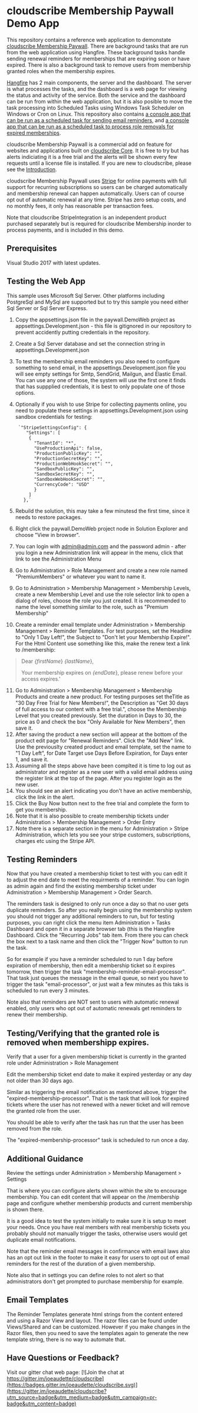 # cloudscribe Membership Paywall Demo App

This repository contains a reference web application to demonstate [cloudscribe Membership Paywall](https://www.cloudscribe.com/products/cloudscribe-membership-paywall). There are background tasks that are run from the web application using Hangfire. These background tasks handle sending renewal reminders for memberships that are expiring soon or have expired. There is also a background task to remove users from membership granted roles when the membership expires. 

[Hangfire](https://www.hangfire.io/) has 2 main components, the server and the dashboard. The server is what processes the tasks, and the dashboard is a web page for viewing the status and activity of the service. Both the service and the dashboard can be run from within the web application, but it is also posible to move the task processing into Scheduled Tasks using Windows Task Scheduler on Windows or Cron on Linux. This repository also contains [a console app that can be run as a scheduled task for sending email reminders](/EmailQueueProcessor.TaskConsole/README.md), and [a console app that can be run as a scheduled task to process role removals for expired memberships](/MembershipRoleRemoval.TaskConsole/README.md).

cloudscribe Membership Paywall is a commercial add on feature for websites and applications built on [cloudscribe Core](https://github.com/cloudscribe/cloudscribe).
It is free to try but has alerts indiciating it is a free trial and the alerts will be shown every few requests until a license file is installed. If you are new to cloudscribe, please see the [Introduction](https://www.cloudscribe.com/docs/introduction).

cloudscribe Membership Paywall uses [Stripe](https://stripe.com) for online payments with full support for recurring subscriptions so users can be charged automatically and membership renewal can happen automatically. Users can of course opt out of automatic renewal at any time. Stripe has zero setup costs, and no monthly fees, it only has reasonable per transaction fees. 

Note that cloudscribe StripeIntegration is an independent product purchased separately but is required for cloudscribe Membership inorder to process payments, and is included in this demo.

## Prerequisites

Visual Studio 2017 with latest updates.

## Testing the Web App

This sample uses Microsoft Sql Server. Other platforms including PostgreSql and MySql are supported but to try this sample you need either Sql Server or Sql Server Express.

1. Copy the appsettings.json file in the paywall.DemoWeb project as appsettings.Development.json - this file is gitignored in our repository to prevent accidently putting credentials in the repository.
2. Create a Sql Server database and set the connection string in appsettings.Development.json
3. To test the membership email reminders you also need to configure something to send email, in the appsettings.Development.json file you will see empty settings for Smtp, SendGrid, Mailgun, and Elastic Email. You can use any one of those, the system will use the first one it finds that has suppplied credentials, it is best to only populate one of those options.
4. Optionally if you wish to use Stripe for collecting payments online, you need to populate these settings in appsettings.Development.json using sandbox credentials for testing:

        `"StripeSettingsConfig": {
           "Settings": [
            {
              "TenantId": "*",
              "UseProductionApi": false,
              "ProductionPublicKey": "",
              "ProductionSecretKey": "",
              "ProductionWebHookSecret": "",
              "SandboxPublicKey": "",
              "SandboxSecretKey": "",
              "SandboxWebHookSecret": "",
              "CurrencyCode": "USD"
              }
            ]
          },`
5. Rebuild the solution, this may take a few minutesd the first time, since it needs to restore packages.
6. Right click the paywall.DemoWeb project node in Solution  Explorer and choose "View in browser".
7. You can login with admin@admin.com and the password admin - after you login a new Administration link will appear in the menu, click that link to see the Administration Menu
8. Go to Administration > Role Management and create a new role named "PremiumMembers" or whatever you want to name it.
9. Go to Administration > Membership Management > Membership Levels, create a new Membership Level and use the role selector link to open a dialog of roles, choose the role you just created. It is recommended to name the level something similar to the role, such as "Premium Membership"
10. Create a reminder email template under Administration > Membership Management > Reminder Templates. For test purposes, set the Headline to "Only 1 Day Left!", the Subject to "Don't let your Membership Expire!". For the Html Content use something like this, make the renew text a link to /membership:

  >Dear *{firstName*} *{lastName*},
  >
  >    Your membership expires on *{endDate*}, please renew before your access expires.' 


11. Go to Administration > Membership Management > Membership Products and create a new product. For testing purposes set theTitle as "30 Day Free Trial for New Members!", the Description as "Get 30 days of full access to our content with a free trial.", choose the Membership Level that you created previously. Set the duration in Days to 30, the price as 0 and check the box "Only Available for New Members", then save it.
12. After saving the product a new section will appear at the bottom of the product edit page for "Renewal Reminders". Click the "Add New" link. Use the previouslty created product and email template, set the name to "1 Day Left", for Date Target use Days Before Expiration, for Days enter 1, and save it.
13. Assuming all the steps above have been complted it is time to log out as administrator and register as a new user with a valid email address using the register link at the top of the page. After you register login as the new user.
14. You should see an alert indicating you don't have an active membership, click the link in the alert.
15. Click the Buy Now button next to the free trial and complete the form to get you membership.
16. Note that it is also possible to create membership tickets under Administration > Membership Management > Order Entry
17. Note there is a separate section in the menu for Administration > Stripe Administration, which lets you see your stripe customers, subscriptions, charges etc using the Stripe API.

## Testing Reminders

Now that you have created a membership ticket to test with you can edit it to adjust the end date to meet the requirments of a reminder. You can login as admin again and find the existing membership ticket under Administration > Membership Management > Order Search.

The reminders task is designed to only run once a day so that no user gets duplicate reminders. So after you really begin using the membership system you should not trigger any additional reminders to run, but for testing purposes, you can right click the menu item Administration > Tasks Dashboard and open it in a separate browser tab (this is the Hangfire Dashboard. Click the "Recurring Jobs" tab item. From there you can check the box next to a task name and then click the "Trigger Now" button to run the task.

So for example if you have a reminder scheduled to run 1 day before expiration of membership, then edit a membership ticket so it expires tomorrow, then trigger the task "membership-reminder-email-processor". That task just queues the message in the email queue, so next you have to trigger the task "email-processor", or just wait a few minutes as this taks is scheduled to run every 3 minutes.

Note also that reminders are NOT sent to users with automatic renewal enabled, only users who opt out of automatic renewals get reminders to renew their membership.

## Testing/Verifying that the granted role is removed when membershipp expires.

Verify that a user for a given membership ticket is currently in the granted role under Administration > Role Management

Edit the membership ticket end date to make it expired yesterday or any day not older than 30 days ago.

Similar as triggering the email notification as mentioned above, trigger the "expired-membership-processor". That is the task that will look for expired tickets where the user has not renewed with a newer ticket and will remove the granted role from the user.

You should be able to verify after the task has run that the user has been removed from the role.

The "expired-membership-processor" task is scheduled to run once a day.

## Additional Guidance

Review the settings under Administration > Membership Management > Settings

That is where you can configure alerts shown within the site to encourage membership. You can edit content that will appear on the  /membership page and configure whether membership products and current membership is shown there.

It is a good idea to test the system initially to make sure it is setup to meet your needs. Once you have real members with real membership tickets you probably should not manually trigger the tasks, otherwise users would get duplicate email notifications.

Note that the reminder email messages in confirmance with email laws also has an opt out link in the footer to make it easy for users to opt out of email reminders for the rest of the duration of a given membership.

Note also that in settings you can define roles to not alert so that administrators don't get prompted to purchase membership for example.

## Email Templates

The Reminder Templates generate html strings from the content entered and using a Razor View and layout. The razor files can be found under Views/Shared and can be customized. However if you make changes in the Razor files, then you need to save the templates again to generate the new template string, there is no way to automate that.

## Have Questions or Feedback?

Visit our gitter chat web page:
[![Join the chat at https://gitter.im/joeaudette/cloudscribe](https://badges.gitter.im/joeaudette/cloudscribe.svg)](https://gitter.im/joeaudette/cloudscribe?utm_source=badge&utm_medium=badge&utm_campaign=pr-badge&utm_content=badge)



